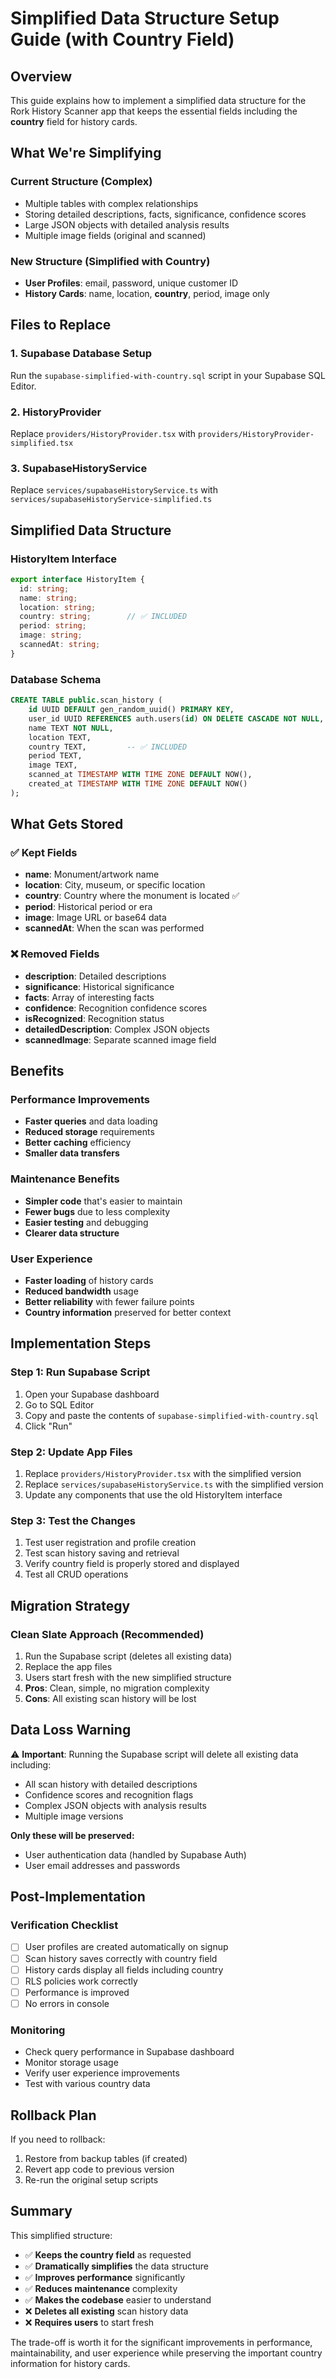 # Simplified Data Structure Setup Guide (with Country Field)

## Overview
This guide explains how to implement a simplified data structure for the Rork History Scanner app that keeps the essential fields including the **country** field for history cards.

## What We're Simplifying

### Current Structure (Complex)
- Multiple tables with complex relationships
- Storing detailed descriptions, facts, significance, confidence scores
- Large JSON objects with detailed analysis results
- Multiple image fields (original and scanned)

### New Structure (Simplified with Country)
- **User Profiles**: email, password, unique customer ID
- **History Cards**: name, location, **country**, period, image only

## Files to Replace

### 1. **Supabase Database Setup**
Run the `supabase-simplified-with-country.sql` script in your Supabase SQL Editor.

### 2. **HistoryProvider**
Replace `providers/HistoryProvider.tsx` with `providers/HistoryProvider-simplified.tsx`

### 3. **SupabaseHistoryService**
Replace `services/supabaseHistoryService.ts` with `services/supabaseHistoryService-simplified.ts`

## Simplified Data Structure

### HistoryItem Interface
```typescript
export interface HistoryItem {
  id: string;
  name: string;
  location: string;
  country: string;        // ✅ INCLUDED
  period: string;
  image: string;
  scannedAt: string;
}
```

### Database Schema
```sql
CREATE TABLE public.scan_history (
    id UUID DEFAULT gen_random_uuid() PRIMARY KEY,
    user_id UUID REFERENCES auth.users(id) ON DELETE CASCADE NOT NULL,
    name TEXT NOT NULL,
    location TEXT,
    country TEXT,         -- ✅ INCLUDED
    period TEXT,
    image TEXT,
    scanned_at TIMESTAMP WITH TIME ZONE DEFAULT NOW(),
    created_at TIMESTAMP WITH TIME ZONE DEFAULT NOW()
);
```

## What Gets Stored

### ✅ **Kept Fields**
- **name**: Monument/artwork name
- **location**: City, museum, or specific location
- **country**: Country where the monument is located ✅
- **period**: Historical period or era
- **image**: Image URL or base64 data
- **scannedAt**: When the scan was performed

### ❌ **Removed Fields**
- **description**: Detailed descriptions
- **significance**: Historical significance
- **facts**: Array of interesting facts
- **confidence**: Recognition confidence scores
- **isRecognized**: Recognition status
- **detailedDescription**: Complex JSON objects
- **scannedImage**: Separate scanned image field

## Benefits

### Performance Improvements
- **Faster queries** and data loading
- **Reduced storage** requirements
- **Better caching** efficiency
- **Smaller data transfers**

### Maintenance Benefits
- **Simpler code** that's easier to maintain
- **Fewer bugs** due to less complexity
- **Easier testing** and debugging
- **Clearer data structure**

### User Experience
- **Faster loading** of history cards
- **Reduced bandwidth** usage
- **Better reliability** with fewer failure points
- **Country information** preserved for better context

## Implementation Steps

### Step 1: Run Supabase Script
1. Open your Supabase dashboard
2. Go to SQL Editor
3. Copy and paste the contents of `supabase-simplified-with-country.sql`
4. Click "Run"

### Step 2: Update App Files
1. Replace `providers/HistoryProvider.tsx` with the simplified version
2. Replace `services/supabaseHistoryService.ts` with the simplified version
3. Update any components that use the old HistoryItem interface

### Step 3: Test the Changes
1. Test user registration and profile creation
2. Test scan history saving and retrieval
3. Verify country field is properly stored and displayed
4. Test all CRUD operations

## Migration Strategy

### Clean Slate Approach (Recommended)
1. Run the Supabase script (deletes all existing data)
2. Replace the app files
3. Users start fresh with the new simplified structure
4. **Pros**: Clean, simple, no migration complexity
5. **Cons**: All existing scan history will be lost

## Data Loss Warning

⚠️ **Important**: Running the Supabase script will delete all existing data including:
- All scan history with detailed descriptions
- Confidence scores and recognition flags
- Complex JSON objects with analysis results
- Multiple image versions

**Only these will be preserved:**
- User authentication data (handled by Supabase Auth)
- User email addresses and passwords

## Post-Implementation

### Verification Checklist
- [ ] User profiles are created automatically on signup
- [ ] Scan history saves correctly with country field
- [ ] History cards display all fields including country
- [ ] RLS policies work correctly
- [ ] Performance is improved
- [ ] No errors in console

### Monitoring
- Check query performance in Supabase dashboard
- Monitor storage usage
- Verify user experience improvements
- Test with various country data

## Rollback Plan

If you need to rollback:
1. Restore from backup tables (if created)
2. Revert app code to previous version
3. Re-run the original setup scripts

## Summary

This simplified structure:
- ✅ **Keeps the country field** as requested
- ✅ **Dramatically simplifies** the data structure
- ✅ **Improves performance** significantly
- ✅ **Reduces maintenance** complexity
- ✅ **Makes the codebase** easier to understand
- ❌ **Deletes all existing** scan history data
- ❌ **Requires users** to start fresh

The trade-off is worth it for the significant improvements in performance, maintainability, and user experience while preserving the important country information for history cards.
